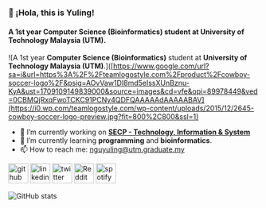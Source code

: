 ### 👋 ¡Hola, this is Yuling!
#### A 1st year **Computer Science (Bioinformatics)** student at **University of Technology Malaysia (UTM)**.
![A 1st year **Computer Science (Bioinformatics)** student at **University of Technology Malaysia (UTM)**.]([https://www.google.com/url?sa=i&url=https%3A%2F%2Fteamlogostyle.com%2Fproduct%2Fcowboy-soccer-logo%2F&psig=AOvVaw1DI8md5eIssXUnBznu-KyA&ust=1709109149839000&source=images&cd=vfe&opi=89978449&ved=0CBMQjRxqFwoTCKC91PCNy4QDFQAAAAAdAAAAABAV](https://i0.wp.com/teamlogostyle.com/wp-content/uploads/2015/12/2645-cowboy-soccer-logo-preview.jpg?fit=800%2C800&ssl=1)


- 🔭 I’m currently working on [**SECP - Technology, Information & System**](https://github.com/nguyuling/SECP1513-Assignment) 
- 🌱 I’m currently learning **programming** and **bioinformatics**. 
- 📫 How to reach me: nguyuling@utm.graduate.my 


[<img src='https://cdn.jsdelivr.net/npm/simple-icons@3.0.1/icons/github.svg' alt='github' height='40'>](https://github.com/nguyuling)  [<img src='https://cdn.jsdelivr.net/npm/simple-icons@3.0.1/icons/linkedin.svg' alt='linkedin' height='40'>](https://www.linkedin.com/in/nguyuling/)  [<img src='https://cdn.jsdelivr.net/npm/simple-icons@3.0.1/icons/twitter.svg' alt='twitter' height='40'>](https://twitter.com/nguyuling)  [<img src='https://cdn.jsdelivr.net/npm/simple-icons@3.0.1/icons/reddit.svg' alt='Reddit' height='40'>](https://www.reddit.com/user/yulingngu)  [<img src='https://cdn.jsdelivr.net/npm/simple-icons@3.0.1/icons/spotify.svg' alt='spotify' height='40'>](https://open.spotify.com/playlist/4liungGWkFPWNp071NkAbl?si=ujCt3Gb2RAOB3QQt8ri4Ng&pi=a-xmYdPBE9Ry2L)  

![GitHub stats](https://github-readme-stats.vercel.app/api?username=nguyuling&show_icons=true)  


